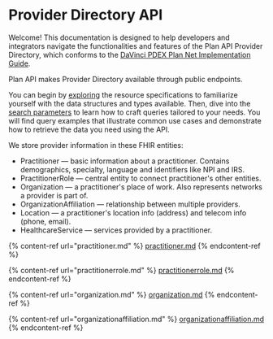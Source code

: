 # Provider Directory API

Welcome! This documentation is designed to help developers and integrators navigate the functionalities and features of the Plan API Provider Directory, which conforms to the [DaVinci PDEX Plan Net Implementation Guide](https://hl7.org/fhir/us/davinci-pdex-plan-net/STU1/profiles.html).

Plan API makes Provider Directory available through public endpoints.

You can begin by [exploring](https://hl7.org/fhir/us/davinci-pdex-plan-net/STU1/profiles.html) the resource specifications to familiarize yourself with the data structures and types available. Then, dive into the [search parameters](../../../rest-api/fhir-search/searchparameter.md) to learn how to craft queries tailored to your needs. You will find query examples that illustrate common use cases and demonstrate how to retrieve the data you need using the API.

We store provider information in these FHIR entities:

* Practitioner — basic information about a practitioner. Contains demographics, specialty, language and identifiers like NPI and IRS.
* PractitionerRole — central entity to connect practitioner's other entities.
* Organization — a practitioner's place of work. Also represents networks a provider is part of.
* OrganizationAffiliation — relationship between multiple providers.
* Location — a practitioner's location info (address) and telecom info (phone, email).
* HealthcareService — services provided by a practitioner.

{% content-ref url="practitioner.md" %}
[practitioner.md](practitioner.md)
{% endcontent-ref %}

{% content-ref url="practitionerrole.md" %}
[practitionerrole.md](practitionerrole.md)
{% endcontent-ref %}

{% content-ref url="organization.md" %}
[organization.md](organization.md)
{% endcontent-ref %}

{% content-ref url="organizationaffiliation.md" %}
[organizationaffiliation.md](organizationaffiliation.md)
{% endcontent-ref %}
